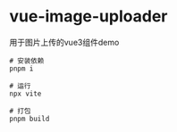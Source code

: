 # vue-image-uploader

用于图片上传的vue3组件demo


```base
# 安装依赖
pnpm i

# 运行
npx vite

# 打包
pnpm build

```
